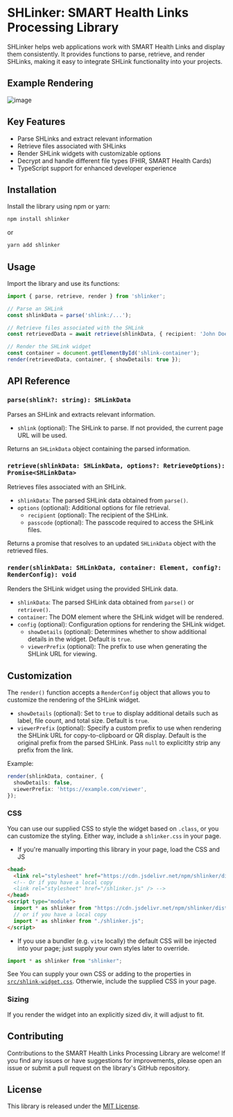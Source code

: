 # SHLinker: SMART Health Links Processing Library

SHLinker helps web applications work with SMART Health Links and display them consistently. It provides functions to parse, retrieve, and render SHLinks, making it easy to integrate SHLink functionality into your projects.

## Example Rendering

![image](https://github.com/jmandel/shlinker/assets/313089/d9d52b06-cdf6-4249-9342-bd7ff54df90a)

## Key Features

- Parse SHLinks and extract relevant information
- Retrieve files associated with SHLinks
- Render SHLink widgets with customizable options
- Decrypt and handle different file types (FHIR, SMART Health Cards)
- TypeScript support for enhanced developer experience

## Installation

Install the library using npm or yarn:

```bash
npm install shlinker
```

or

```bash
yarn add shlinker
```

## Usage

Import the library and use its functions:

```typescript
import { parse, retrieve, render } from 'shlinker';

// Parse an SHLink
const shlinkData = parse('shlink:/...');

// Retrieve files associated with the SHLink
const retrievedData = await retrieve(shlinkData, { recipient: 'John Doe' });

// Render the SHLink widget
const container = document.getElementById('shlink-container');
render(retrievedData, container, { showDetails: true });
```

## API Reference

### `parse(shlink?: string): SHLinkData`

Parses an SHLink and extracts relevant information.

- `shlink` (optional): The SHLink to parse. If not provided, the current page URL will be used.

Returns an `SHLinkData` object containing the parsed information.

### `retrieve(shlinkData: SHLinkData, options?: RetrieveOptions): Promise<SHLinkData>`

Retrieves files associated with an SHLink.

- `shlinkData`: The parsed SHLink data obtained from `parse()`.
- `options` (optional): Additional options for file retrieval.
  - `recipient` (optional): The recipient of the SHLink.
  - `passcode` (optional): The passcode required to access the SHLink files.

Returns a promise that resolves to an updated `SHLinkData` object with the retrieved files.

### `render(shlinkData: SHLinkData, container: Element, config?: RenderConfig): void`

Renders the SHLink widget using the provided SHLink data.

- `shlinkData`: The parsed SHLink data obtained from `parse()` or `retrieve()`.
- `container`: The DOM element where the SHLink widget will be rendered.
- `config` (optional): Configuration options for rendering the SHLink widget.
  - `showDetails` (optional): Determines whether to show additional details in the widget. Default is `true`.
  - `viewerPrefix` (optional): The prefix to use when generating the SHLink URL for viewing.

## Customization

The `render()` function accepts a `RenderConfig` object that allows you to customize the rendering of the SHLink widget.

- `showDetails` (optional): Set to `true` to display additional details such as label, file count, and total size. Default is `true`.
- `viewerPrefix` (optional): Specify a custom prefix to use when rendering the SHLink URL for copy-to-clipboard or QR display. Default is the original prefix from the parsed SHLink. Pass `null` to explicitlty strip any prefix from the link.

Example:

```typescript
render(shlinkData, container, {
  showDetails: false,
  viewerPrefix: 'https://example.com/viewer',
});
```

### CSS

You can use our supplied CSS to style the widget based on `.class`, or
you can customize the styling. Either way, include a `shlinker.css` in your
page.

* If you're manually importing this library in your page, load the CSS and JS

```html
<head>
  <link rel="stylesheet" href="https://cdn.jsdelivr.net/npm/shlinker/dist/shlinker.css" />
  <!-- Or if you have a local copy
  <link rel="stylesheet" href="/shlinker.js" /> -->
</head>
<script type="module">
  import * as shlinker from "https://cdn.jsdelivr.net/npm/shlinker/dist/shlinker.js";
  // or if you have a local copy
  import * as shlinker from "./shlinker.js";
</script>
```

* If you use a bundler (e.g. `vite` locally) the default CSS will be injected into your page; just supply your own styles later to override.

```ts
import * as shlinker from "shlinker";
```

See You can supply your own CSS 
or adding to the properties in [`src/shlink-widget.css`](./src/shlink-widget.css).
Otherwie, include the supplied CSS in your page.


### Sizing

If you render the widget into an explicitly sized div, it will adjust to fit.

## Contributing

Contributions to the SMART Health Links Processing Library are welcome! If you find any issues or have suggestions for improvements, please open an issue or submit a pull request on the library's GitHub repository.

## License

This library is released under the [MIT License](https://opensource.org/licenses/MIT).

